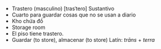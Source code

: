 - Trastero (masculino)	[tɾasˈteɾo]	Sustantivo
- Cuarto para guardar cosas que no se usan a diario
- Kho chứa đồ
- Storage room
- El piso tiene trastero.
- Guardar (to store), almacenar (to store)	Latín: *trāns* + *terra*